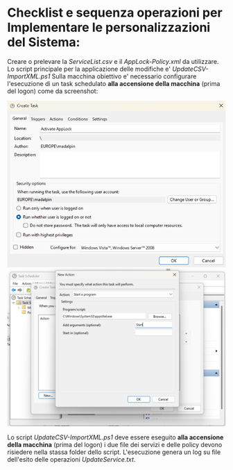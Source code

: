 # Checklist e sequenza operazioni per Implementare le personalizzazioni del Sistema:
Creare o prelevare la *ServiceList.csv* e il *AppLock-Policy.xml* da utilizzare.
Lo script principale per la applicazione delle modifiche e' *UpdateCSV-ImportXML.ps1*
Sulla macchina obiettivo e' necessario configurare l'esecuzione di un task schedulato **alla accensione della macchina** (prima del logon) come da screenshot:

![alt text](Images\TaskAppLock01.png)
![alt text](Images\TaskAppLock02.png)

Lo script *UpdateCSV-ImportXML.ps1* deve essere eseguito **alla accensione della macchina** (prima del logon) i due file dei servizi e delle policy devono risiedere nella stassa folder dello script. L'esecuzione genera un log su file dell'esito delle operazioni *UpdateService.txt*.
